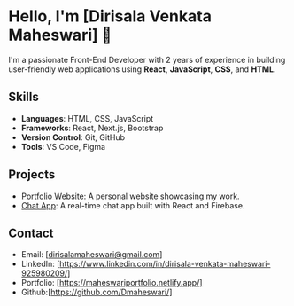 # Hello, I'm [Dirisala Venkata Maheswari] 👋

I'm a passionate Front-End Developer with 2 years of experience in building user-friendly web applications using **React**, **JavaScript**, **CSS**, and **HTML**.

## Skills
- **Languages**: HTML, CSS, JavaScript
- **Frameworks**: React, Next.js, Bootstrap
- **Version Control**: Git, GitHub
- **Tools**: VS Code, Figma

## Projects
- [Portfolio Website](https://maheswariportfolio.netlify.app/): A personal website showcasing my work.
- [Chat App](https://github.com/Dmaheswari/chat-app): A real-time chat app built with React and Firebase.

## Contact
- Email: [dirisalamaheswari@gmail.com]
- LinkedIn: [https://www.linkedin.com/in/dirisala-venkata-maheswari-925980209/]
- Portfolio: [https://maheswariportfolio.netlify.app/]
- Github:[https://github.com/Dmaheswari/]
